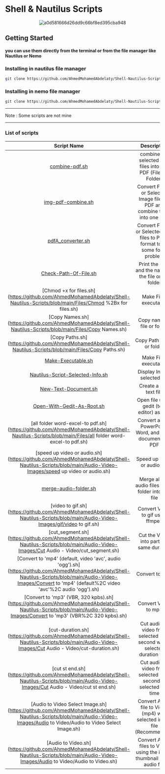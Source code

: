 # Shell & Nautilus Scripts

<div align="center">
    <img src="https://github.com/AhmedMohamedAbdelaty/Shell-Nautilus-Scripts/assets/73834838/7ce3e469-cb6b-4bb6-acad-5cfa9ccc4753" alt="a0d581666d26dd9c66bf8ed395cba948">
</div>

## Getting Started

#### you can use them directly from the terminal or from the file manager like Nautilus or Nemo

### Installing in nautilus file manager

```bash
git clone https://github.com/AhmedMohamedAbdelaty/Shell-Nautilus-Scripts ~/.local/share/nautilus/scripts
```

### Installing in nemo file manager

```bash
git clone https://github.com/AhmedMohamedAbdelaty/Shell-Nautilus-Scripts ~/.local/share/nemo/scripts
```

------

Note : Some scripts are not mine

---------

### List of scripts

|                         Script Name                          |                         Description                          |
| :----------------------------------------------------------: | :----------------------------------------------------------: |
| [combine-pdf.sh](https://github.com/AhmedMohamedAbdelaty/Shell-Nautilus-Scripts/blob/main/PDF/compine-pdf.sh) | combine the selected PDF files into one PDF (Files or Folder) |
| [img-pdf-combine.sh](https://github.com/AhmedMohamedAbdelaty/Shell-Nautilus-Scripts/blob/main/PDF/img-pdf-combine.sh) | Convert Folder or Selected Image files to PDF and combine them into one PDF |
| [pdfA_converter.sh](https://github.com/AhmedMohamedAbdelaty/Shell-Nautilus-Scripts/blob/main/PDF/pdfA_converter.sh) | Convert Folder or Selected PDF files to PDFA format to fix some fonts problem |
| [Check-Path-Of-File.sh](https://github.com/AhmedMohamedAbdelaty/Shell-Nautilus-Scripts/blob/main/Files/Check-Path-Of-File.sh) |    Print the path and the name of the file or the folder     |
| [Chmod +x for files.sh](https://github.com/AhmedMohamedAbdelaty/Shell-Nautilus-Scripts/blob/main/Files/Chmod %2Bx for files.sh) |                    Make Files executable                     |
| [Copy Names.sh](https://github.com/AhmedMohamedAbdelaty/Shell-Nautilus-Scripts/blob/main/Files/Copy Names.sh) |                 Copy name of file or folder                  |
| [Copy Paths.sh](https://github.com/AhmedMohamedAbdelaty/Shell-Nautilus-Scripts/blob/main/Files/Copy Paths.sh) |                 Copy Path of file or folder                  |
| [Make-Executable.sh](https://github.com/AhmedMohamedAbdelaty/Shell-Nautilus-Scripts/blob/main/Files/Make-Executable.sh) |                    Make Files executable                     |
| [Nautilus-Script-Selected-Info.sh](https://github.com/AhmedMohamedAbdelaty/Shell-Nautilus-Scripts/blob/main/Files/Nautilus-Script-Selected-Info.sh) |                Display Info of selected file                 |
| [New-Text-Document.sh](https://github.com/AhmedMohamedAbdelaty/Shell-Nautilus-Scripts/blob/main/Files/New-Text-Document.sh) |                    Create a new text file                    |
| [Open-With-Gedit-As-Root.sh](https://github.com/AhmedMohamedAbdelaty/Shell-Nautilus-Scripts/blob/main/Files/Open-With-Gedit-As-Root.sh) |         Open file using gedit (text editor) as root          |
| [all folder word-excel-to pdf.sh](https://github.com/AhmedMohamedAbdelaty/Shell-Nautilus-Scripts/blob/main/Files/all folder word-excel-to pdf.sh) | Convert all the PowerPoint, Word, and Excel documents to PDF |
| [speed up video or audio.sh](https://github.com/AhmedMohamedAbdelaty/Shell-Nautilus-Scripts/blob/main/Audio-Video-Images/speed up video or audio.sh) |                 Speed up video or audio file                 |
| [merge-audio-folder.sh](https://github.com/AhmedMohamedAbdelaty/Shell-Nautilus-Scripts/blob/main/Audio-Video-Images/merge-audio-folder.sh) |    Merge all the audio files in the folder into one file     |
| [video to gif.sh](https://github.com/AhmedMohamedAbdelaty/Shell-Nautilus-Scripts/blob/main/Audio-Video-Images/gif/video to gif.sh) |              Convert Video to gif using ffmpeg               |
| [cut_segment.sh](https://github.com/AhmedMohamedAbdelaty/Shell-Nautilus-Scripts/blob/main/Audio-Video-Images/Cut Audio - Video/cut_segment.sh) |          Cut the Video into parts of same duration           |
| [Convert to 'mp4' (default, video 'avc', audio 'ogg').sh](https://github.com/AhmedMohamedAbdelaty/Shell-Nautilus-Scripts/blob/main/Audio-Video-Images/Convert to 'mp4' (default%2C video 'avc'%2C audio 'ogg').sh) |                        Convert to mp4                        |
| [Convert to 'mp3' (VBR, 320 kpbs).sh](https://github.com/AhmedMohamedAbdelaty/Shell-Nautilus-Scripts/blob/main/Audio-Video-Images/Convert to 'mp3' (VBR%2C 320 kpbs).sh) |                     Convert Video to mp3                     |
| [cut-duration.sh](https://github.com/AhmedMohamedAbdelaty/Shell-Nautilus-Scripts/blob/main/Audio-Video-Images/Cut Audio - Video/cut-duration.sh) | Cut audio or video from selected start second with a selected duration time |
| [cut st end.sh](https://github.com/AhmedMohamedAbdelaty/Shell-Nautilus-Scripts/blob/main/Audio-Video-Images/Cut Audio - Video/cut st end.sh) | Cut audio or video from selected start second to selected end time |
| [Audio to Video Select Image.sh](https://github.com/AhmedMohamedAbdelaty/Shell-Nautilus-Scripts/blob/main/Audio-Video-Images/Audio to Video/Audio to Video Select Image.sh) | Convert Audio file to Video (mp4) with selected image file (Recommended) |
| [Audio to Video.sh](https://github.com/AhmedMohamedAbdelaty/Shell-Nautilus-Scripts/blob/main/Audio-Video-Images/Audio to Video/Audio to Video.sh) | Convert Audio files to Video using the image thumbnail of the audio file |

